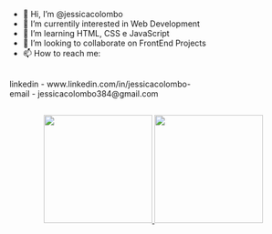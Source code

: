 - 👋 Hi, I’m @jessicacolombo
- 👀 I’m currentily interested in Web Development
- 🌱 I’m learning HTML, CSS e JavaScript
- 💞️ I’m looking to collaborate on FrontEnd Projects
- 📫 How to reach me:
<br>
linkedin - www.linkedin.com/in/jessicacolombo-
<br>
email - jessicacolombo384@gmail.com

##

<div align="center">
  <a href="https://github.com/jessicacolombo">
  <img height="190em" src="https://github-readme-stats.vercel.app/api?username=jessicacolombo&show_icons=true&theme=merko&include_all_commits=true&count_private=true"/>
  <img height="190em" src="https://github-readme-stats.vercel.app/api/top-langs/?username=jessicacolombo&layout=compact&langs_count=7&theme=merko"/>
</div>

##


